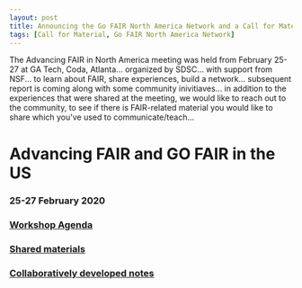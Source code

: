 ```yaml
---
layout: post
title: Announcing the Go FAIR North America Network and a Call for Material
tags: [Call for Material, Go FAIR North America Network]
---
```


The Advancing FAIR in North America meeting was held from February 25-27 at GA Tech, Coda, Atlanta... organized by SDSC... with support from NSF... to learn about FAIR, share experiences, build a network... subsequent report is coming along with some community inivitiaves... in addition to the experiences that were shared at the meeting, we would like to reach out to the community, to see if there is FAIR-related material you would like to share which you've used to communicate/teach... 


# Advancing FAIR and GO FAIR in the US
### 25-27 February 2020

### [Workshop Agenda](https://docs.google.com/document/d/1aMCUTq6CP3f0eVm4c-E_DdnROtBSX6f3XdAHniFZ340/edit#heading=h.ogdp1ynmtqt0)
### [Shared materials](https://drive.google.com/drive/folders/1Ijdvq7m4ZBcjTNL6DTRBUchP1XIHlpti)
### [Collaboratively developed notes](https://docs.google.com/document/d/1WOO8_gaxNYBcpQAyeu1Ntgw_0swStpxOlnayDgQuG6Y/edit#)

